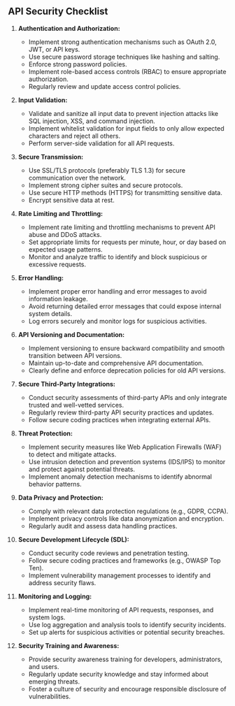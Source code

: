 ## API Security Checklist

1. **Authentication and Authorization:**
   - Implement strong authentication mechanisms such as OAuth 2.0, JWT, or API keys.
   - Use secure password storage techniques like hashing and salting.
   - Enforce strong password policies.
   - Implement role-based access controls (RBAC) to ensure appropriate authorization.
   - Regularly review and update access control policies.

2. **Input Validation:**
   - Validate and sanitize all input data to prevent injection attacks like SQL injection, XSS, and command injection.
   - Implement whitelist validation for input fields to only allow expected characters and reject all others.
   - Perform server-side validation for all API requests.

3. **Secure Transmission:**
   - Use SSL/TLS protocols (preferably TLS 1.3) for secure communication over the network.
   - Implement strong cipher suites and secure protocols.
   - Use secure HTTP methods (HTTPS) for transmitting sensitive data.
   - Encrypt sensitive data at rest.

4. **Rate Limiting and Throttling:**
   - Implement rate limiting and throttling mechanisms to prevent API abuse and DDoS attacks.
   - Set appropriate limits for requests per minute, hour, or day based on expected usage patterns.
   - Monitor and analyze traffic to identify and block suspicious or excessive requests.

5. **Error Handling:**
   - Implement proper error handling and error messages to avoid information leakage.
   - Avoid returning detailed error messages that could expose internal system details.
   - Log errors securely and monitor logs for suspicious activities.

6. **API Versioning and Documentation:**
   - Implement versioning to ensure backward compatibility and smooth transition between API versions.
   - Maintain up-to-date and comprehensive API documentation.
   - Clearly define and enforce deprecation policies for old API versions.

7. **Secure Third-Party Integrations:**
   - Conduct security assessments of third-party APIs and only integrate trusted and well-vetted services.
   - Regularly review third-party API security practices and updates.
   - Follow secure coding practices when integrating external APIs.

8. **Threat Protection:**
   - Implement security measures like Web Application Firewalls (WAF) to detect and mitigate attacks.
   - Use intrusion detection and prevention systems (IDS/IPS) to monitor and protect against potential threats.
   - Implement anomaly detection mechanisms to identify abnormal behavior patterns.

9. **Data Privacy and Protection:**
   - Comply with relevant data protection regulations (e.g., GDPR, CCPA).
   - Implement privacy controls like data anonymization and encryption.
   - Regularly audit and assess data handling practices.

10. **Secure Development Lifecycle (SDL):**
    - Conduct security code reviews and penetration testing.
    - Follow secure coding practices and frameworks (e.g., OWASP Top Ten).
    - Implement vulnerability management processes to identify and address security flaws.

11. **Monitoring and Logging:**
    - Implement real-time monitoring of API requests, responses, and system logs.
    - Use log aggregation and analysis tools to identify security incidents.
    - Set up alerts for suspicious activities or potential security breaches.

12. **Security Training and Awareness:**
    - Provide security awareness training for developers, administrators, and users.
    - Regularly update security knowledge and stay informed about emerging threats.
    - Foster a culture of security and encourage responsible disclosure of vulnerabilities.

